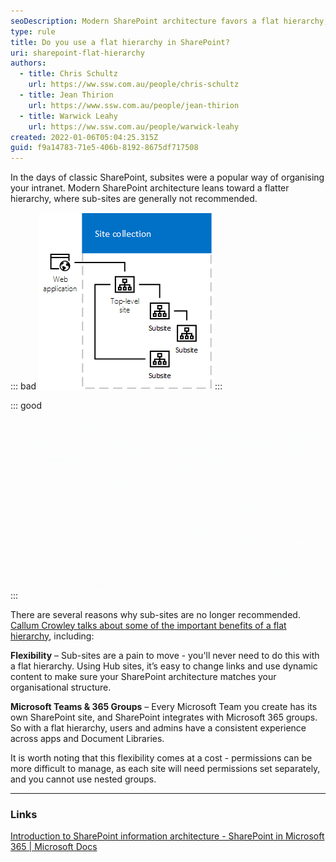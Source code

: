 ```yaml
---
seoDescription: Modern SharePoint architecture favors a flat hierarchy, abandoning subsites for greater flexibility and integration with Microsoft Teams and 365 Groups.
type: rule
title: Do you use a flat hierarchy in SharePoint?
uri: sharepoint-flat-hierarchy
authors:
  - title: Chris Schultz
    url: https://ww.ssw.com.au/people/chris-schultz
  - title: Jean Thirion
    url: https://www.ssw.com.au/people/jean-thirion
  - title: Warwick Leahy
    url: https://ww.ssw.com.au/people/warwick-leahy
created: 2022-01-06T05:04:25.315Z
guid: f9a14783-71e5-406b-8192-8675df717508
---
```


In the days of classic SharePoint, subsites were a popular way of organising your intranet. Modern SharePoint architecture leans toward a flatter hierarchy, where sub-sites are generally not recommended.

<!--endintro-->

::: bad
![Figure: Bad example - Old SharePoint architecture](sharepoint-bad-architecture.gif)
:::

::: good
![Figure: Good example - A flat hierarchy with Hub sites allows great flexibility (animated gif)](flat-hierarchy.gif)
:::

There are several reasons why sub-sites are no longer recommended. [Callum Crowley talks about some of the important benefits of a flat hierarchy](https://callum.foo/2021/05/still-using-subsites-in-sharepoint-online-5-reasons-to-move-to-flat-architecture), including:

**Flexibility** – Sub-sites are a pain to move - you'll never need to do this with a flat hierarchy. Using Hub sites, it’s easy to change links and use dynamic content to make sure your SharePoint architecture matches your organisational structure.

**Microsoft Teams & 365 Groups** – Every Microsoft Team you create has its own SharePoint site, and SharePoint integrates with Microsoft 365 groups. So with a flat hierarchy, users and admins have a consistent experience across apps and Document Libraries.

It is worth noting that this flexibility comes at a cost - permissions can be more difficult to manage, as each site will need permissions set separately, and you cannot use nested groups.

---

### Links

[Introduction to SharePoint information architecture - SharePoint in Microsoft 365 | Microsoft Docs](https://docs.microsoft.com/en-us/sharepoint/information-architecture-modern-experience#guiding-principle-the-world-is-flat)
